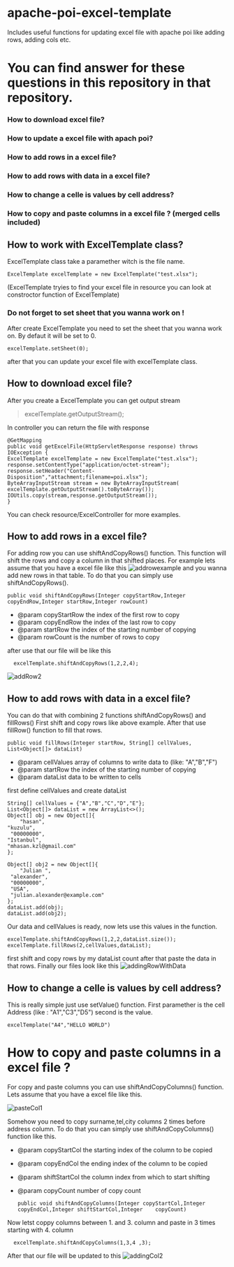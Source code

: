 #  apache-poi-excel-template

Includes useful functions for updating excel file with apache poi  like adding rows, adding cols etc.


# You can find answer for these questions in this repository in that repository.
 

 ### How to download excel file?  
  
  ### How to update a excel file with apach poi?  
  
 ### How to add rows in a excel file?  
  
 ### How to add rows with data in a excel file?  
  
 ### How to change a celle is values by cell address?  
  
 ### How to copy and paste columns in a excel file ? (merged cells included)

## How to work with ExcelTemplate class?
ExcelTemplate class take a paramether witch is the file name.

    ExcelTemplate excelTemplate = new ExcelTemplate("test.xlsx");
(ExcelTemplate tryies to find your excel file in resource you can look at constroctor function of ExcelTemplate)

### Do not forget to set sheet that you wanna work on !

After create ExcelTemplate you need to set the sheet that you wanna work on. By defaut it will be set to 0.

    excelTemplate.setSheet(0);

after that you can update your excel file with excelTemplate class.
## How to download excel file?  

After you create a ExcelTemplate you can get output stream 

> excelTemplate.getOutputStream();

In controller you can return the file with response

    @GetMapping  
    public void getExcelFile(HttpServletResponse response) throws IOException {  
    ExcelTemplate excelTemplate = new ExcelTemplate("test.xlsx");
    response.setContentType("application/octet-stream");  
    response.setHeader("Content-Disposition","attachment;filename=poi.xlsx");  
    ByteArrayInputStream stream = new ByteArrayInputStream( excelTemplate.getOutputStream().toByteArray());      
    IOUtils.copy(stream,response.getOutputStream());  
    }

You can check resource/ExcelController for more examples.


## How to add rows in a excel file?  

For adding row you can use shiftAndCopyRows() function. This function will shift the rows and copy a column in that shifted places. For example lets assume that you have a excel file like this
![addrowexample](https://i.imgur.com/IWDEmO8.png)
 and you wanna add new rows in that table. To do that you can simply use shiftAndCopyRows().
 

    public void shiftAndCopyRows(Integer copyStartRow,Integer copyEndRow,Integer startRow,Integer rowCount)
 * @param copyStartRow the index of the first row to copy  
* @param copyEndRow the index of the last row to copy  
* @param startRow the index of the starting number of copying  
* @param rowCount is the number of rows to copy

after use that our file will be like this

      excelTemplate.shiftAndCopyRows(1,2,2,4);

 ![addRow2](https://i.imgur.com/tamuIdC.png)



## How to add rows with data in a excel file?

You can do that with combining 2 functions shiftAndCopyRows() and fillRows()
First shift and copy rows like above example. After that use fillRow() function to fill that rows.

    public void fillRows(Integer startRow, String[] cellValues, List<Object[]> dataList)
* @param cellValues array of columns to write data to (like: "A","B","F")  
* @param startRow the index of the starting number of copying  
* @param dataList data to be written to cells

first define cellValues and create dataList 

    String[] cellValues = {"A","B","C","D","E"};
    List<Object[]> dataList = new ArrayList<>();  
    Object[] obj = new Object[]{  
        "hasan",  
    "kuzulu",  
     "00000000",  
    "Istanbul",  
    "mhasan.kzl@gmail.com"  
    };  
  
    Object[] obj2 = new Object[]{  
        "Julian ",  
     "alexander",  
     "00000000",  
     "USA",  
     "julian.alexander@example.com"  
    };  
    dataList.add(obj);  
    dataList.add(obj2);

Our data and cellValues is ready, now lets use this values in the function.

    excelTemplate.shiftAndCopyRows(1,2,2,dataList.size());  
    excelTemplate.fillRows(2,cellValues,dataList);

first shift and copy rows by my dataList count after that paste the data in that rows.
Finally our files look like this
![addingRowWithData](https://i.imgur.com/L1Vbxeo.png)

## How to change a celle is values by cell address?  

This is really simple just use setValue() function. First paramether is the cell Address (like : "A1","C3","D5") second is the value.

    excelTemplate("A4","HELLO WORLD")


#  How to copy and paste columns in a excel file ?

For copy and paste columns you can use shiftAndCopyColumns() function. 
Lets assume that you have a excel file like this.

![pasteCol1](https://i.imgur.com/e61IX3w.png)

Somehow you need to copy surname,tel,city columns 2 times before address column.
To do that you can simply use shiftAndCopyColumns() function like this.
* @param copyStartCol the starting index of the column to be copied  
* @param copyEndCol the ending index of the column to be copied  
* @param shiftStartCol the column index from which to start shifting  
* @param copyCount number of copy count

      public void shiftAndCopyColumns(Integer copyStartCol,Integer copyEndCol,Integer shiftStartCol,Integer    copyCount)
Now letst coppy columns between 1. and 3. column and paste in 3 times starting with 4. column

      excelTemplate.shiftAndCopyColumns(1,3,4 ,3);

After that our file will be updated to this
![addingCol2](https://i.imgur.com/E5aSOXf.png)

